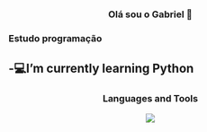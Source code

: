 <h3 align="center">Olá sou o Gabriel 👋</h3>
<h3>Estudo programação</h3>
<h2>-💻I’m currently learning Python</h2>
<h3 align="center">Languages and Tools</h3>
<p align="center">
  <a href="https://skillicons.dev">
    <img src="https://skillicons.dev/icons?i=html,css,js,bootstrap,python,c,cs,mysql,php,jquery&perline=4">
  </a>
</p>

